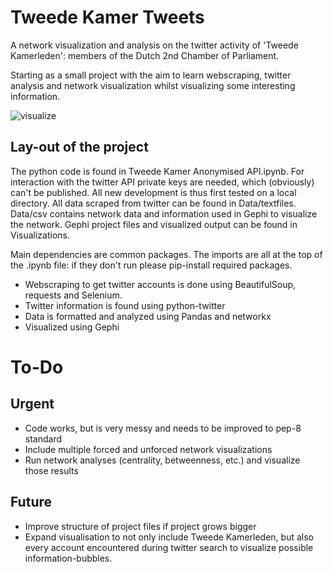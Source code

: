 # Tweede Kamer Tweets
A network visualization and analysis on the twitter activity of 'Tweede Kamerleden': members of the Dutch 2nd Chamber of Parliament.

Starting as a small project with the aim to learn webscraping, twitter analysis and network visualization whilst visualizing some interesting information.

![visualize](https://i.imgur.com/r7o6sB4.jpg)

## Lay-out of the project

The python code is found in Tweede Kamer Anonymised API.ipynb. For interaction with the twitter API private keys are needed, which (obviously) can't be published. All new development is thus first tested on a local directory. All data scraped from twitter can be found in Data/textfiles. Data/csv contains network data and information used in Gephi to visualize the network. Gephi project files and visualized output can be found in Visualizations.

Main dependencies are common packages. The imports are all at the top of the .ipynb file: if they don't run please pip-install required packages.

- Webscraping to get twitter accounts is done using BeautifulSoup, requests and Selenium.
- Twitter information is found using python-twitter
- Data is formatted and analyzed using Pandas and networkx
- Visualized using Gephi

# To-Do
## Urgent
- Code works, but is very messy and needs to be improved to pep-8 standard
- Include multiple forced and unforced network visualizations
- Run network analyses (centrality, betweenness, etc.) and visualize those results

## Future
 - Improve structure of project files if project grows bigger
 - Expand visualisation to not only include Tweede Kamerleden, but also every account encountered during twitter search to visualize possible information-bubbles.
